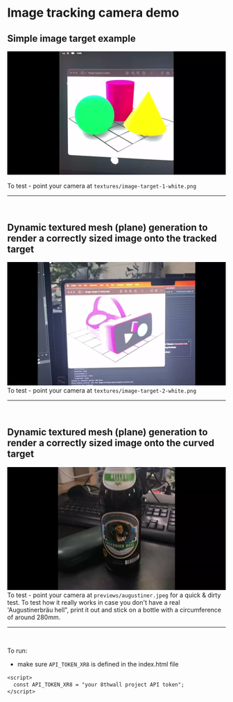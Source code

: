 # Image tracking camera demo

## Simple image target example
![Preview](previews/image-target.webp?raw=true "Simple Image target")

To test - point your camera at `textures/image-target-1-white.png`

___  

<br/>


## Dynamic textured mesh (plane) generation to render a correctly sized image onto the tracked target
![Preview](previews/flat-image-physical-size.webp?raw=true "Physically correct image size")
To test - point your camera at `textures/image-target-2-white.png`
___  

<br/>

## Dynamic textured mesh (plane) generation to render a correctly sized image onto the curved target
![Preview](previews/curved-image-target-video.webp?raw=true "Curved image target with video")
To test - point your camera at `previews/augustiner.jpeg` for a quick & dirty test. To test how it really works in case you don't have a real 'Augustinerbräu  hell", print it out and stick on a bottle with a circumference of around 280mm.
___  

<br/>

To run:
- make sure `API_TOKEN_XR8` is defined in the index.html file
```
<script>
  const API_TOKEN_XR8 = "your 8thwall project API token";
</script>
```

